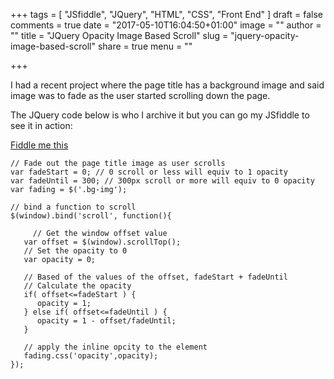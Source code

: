 +++
tags = [
  "JSfiddle",
  "JQuery",
  "HTML",
  "CSS",
  "Front End"
]
draft = false
comments = true
date = "2017-05-10T16:04:50+01:00"
image = ""
author = ""
title = "JQuery Opacity Image Based Scroll"
slug = "jquery-opacity-image-based-scroll"
share = true
menu = ""

+++

I had a recent project where the page title has a background image and said image was to fade as the user started scrolling down the page.

The JQuery code below is who I archive it but you can go my JSfiddle to see it in action:

<a href="https://jsfiddle.net/shinyash/k40amfty/" title="JSFiddle JQuery Opacity Image Based Scroll" target="_blank">Fiddle me this</a>

```
// Fade out the page title image as user scrolls
var fadeStart = 0; // 0 scroll or less will equiv to 1 opacity
var fadeUntil = 300; // 300px scroll or more will equiv to 0 opacity
var fading = $('.bg-img');

// bind a function to scroll
$(window).bind('scroll', function(){

	 // Get the window offset value
   var offset = $(window).scrollTop();
   // Set the opacity to 0
   var opacity = 0;

   // Based of the values of the offset, fadeStart + fadeUntil
   // Calculate the opacity
   if( offset<=fadeStart ) {
      opacity = 1;
   } else if( offset<=fadeUntil ) {
      opacity = 1 - offset/fadeUntil;
   }

   // apply the inline opcity to the element
   fading.css('opacity',opacity);
});
```
